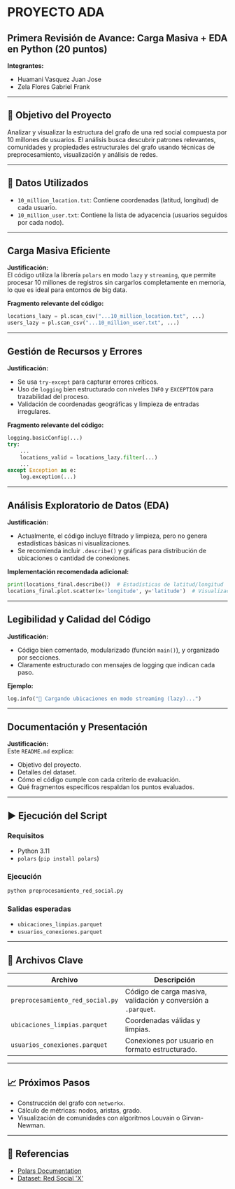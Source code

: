 # PROYECTO ADA  
## Primera Revisión de Avance: Carga Masiva + EDA en Python (20 puntos)

**Integrantes:**  
- Huamani Vasquez Juan Jose  
- Zela Flores Gabriel Frank  

---

## 🧠 Objetivo del Proyecto

Analizar y visualizar la estructura del grafo de una red social compuesta por 10 millones de usuarios. El análisis busca descubrir patrones relevantes, comunidades y propiedades estructurales del grafo usando técnicas de preprocesamiento, visualización y análisis de redes.

---

## 📂 Datos Utilizados

- `10_million_location.txt`: Contiene coordenadas (latitud, longitud) de cada usuario.
- `10_million_user.txt`: Contiene la lista de adyacencia (usuarios seguidos por cada nodo).

---

## Carga Masiva Eficiente

**Justificación:**  
El código utiliza la librería `polars` en modo `lazy` y `streaming`, que permite procesar 10 millones de registros sin cargarlos completamente en memoria, lo que es ideal para entornos de big data.

**Fragmento relevante del código:**
```python
locations_lazy = pl.scan_csv("...10_million_location.txt", ...)
users_lazy = pl.scan_csv("...10_million_user.txt", ...)
```

---

## Gestión de Recursos y Errores

**Justificación:**  
- Se usa `try-except` para capturar errores críticos.
- Uso de `logging` bien estructurado con niveles `INFO` y `EXCEPTION` para trazabilidad del proceso.
- Validación de coordenadas geográficas y limpieza de entradas irregulares.

**Fragmento relevante del código:**
```python
logging.basicConfig(...)  
try:
    ...
    locations_valid = locations_lazy.filter(...)
    ...
except Exception as e:
    log.exception(...)
```

---

## Análisis Exploratorio de Datos (EDA)

**Justificación:**  
- Actualmente, el código incluye filtrado y limpieza, pero no genera estadísticas básicas ni visualizaciones.
- Se recomienda incluir `.describe()` y gráficas para distribución de ubicaciones o cantidad de conexiones.

**Implementación recomendada adicional:**
```python
print(locations_final.describe())  # Estadísticas de latitud/longitud
locations_final.plot.scatter(x='longitude', y='latitude')  # Visualización básica
```

---

## Legibilidad y Calidad del Código

**Justificación:**  
- Código bien comentado, modularizado (función `main()`), y organizado por secciones.
- Claramente estructurado con mensajes de logging que indican cada paso.

**Ejemplo:**
```python
log.info("📍 Cargando ubicaciones en modo streaming (lazy)...")
```

---

## Documentación y Presentación

**Justificación:**  
Este `README.md` explica:
- Objetivo del proyecto.
- Detalles del dataset.
- Cómo el código cumple con cada criterio de evaluación.
- Qué fragmentos específicos respaldan los puntos evaluados.

---

## ▶️ Ejecución del Script

### Requisitos
- Python 3.11
- `polars` (`pip install polars`)

### Ejecución
```bash
python preprocesamiento_red_social.py
```

### Salidas esperadas
- `ubicaciones_limpias.parquet`
- `usuarios_conexiones.parquet`

---

## 📌 Archivos Clave

| Archivo | Descripción |
|--------|-------------|
| `preprocesamiento_red_social.py` | Código de carga masiva, validación y conversión a `.parquet`. |
| `ubicaciones_limpias.parquet` | Coordenadas válidas y limpias. |
| `usuarios_conexiones.parquet` | Conexiones por usuario en formato estructurado. |

---

## 📈 Próximos Pasos
- Construcción del grafo con `networkx`.
- Cálculo de métricas: nodos, aristas, grado.
- Visualización de comunidades con algoritmos Louvain o Girvan-Newman.

---

## 🔗 Referencias

- [Polars Documentation](https://pola-rs.github.io/polars/)
- [Dataset: Red Social 'X'](https://drive.google.com/drive/folders/1XvzgZ3NKo3EruGOHDirM6bQwfc8fejpl?usp=sharing)
